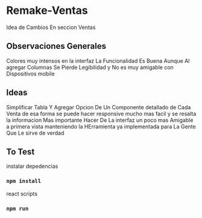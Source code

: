 # Remake-Ventas

Idea de Cambios En seccion Ventas

## Observaciones Generales

Colores muy intensos en la interfaz
La Funcionalidad Es Buena Aunque Al agregar Columnas Se Pierde Legibilidad y No es muy amigable con Dispositivos mobile

## Ideas
Simplificar Tabla Y Agregar Opcion De Un Componente detallado de Cada Venta de esa forma se puede hacer responsive mucho mas facil y se resalta la informacion Mas importante 
Hacer De La interfaz un poco mas Amigable a primera vista manteniendo la HErramienta ya implementada para La Gente Que Le sirve de verdad 

## To Test

instalar depedencias 
### `npm install`

react scripts
### `npm run`
